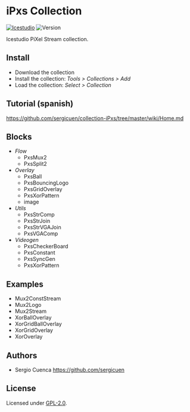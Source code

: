 # iPxs Collection

[![Icestudio](https://img.shields.io/badge/collection-icestudio-blue.svg)](https://github.com/FPGAwars/icestudio)
![Version](https://img.shields.io/badge/version-v0.1.0-orange.svg)

Icestudio PiXel Stream collection.

## Install

* Download the collection
* Install the collection: *Tools > Collections > Add*
* Load the collection: *Select > Collection*

## Tutorial (spanish)

https://github.com/sergicuen/collection-iPxs/tree/master/wiki/Home.md

## Blocks
* *Flow*
  * PxsMux2
  * PxsSplit2
* *Overlay*
  * PxsBall
  * PxsBouncingLogo
  * PxsGridOverlay
  * PxsXorPattern
  * image
* *Utils*
  * PxsStrComp
  * PxsStrJoin
  * PxsStrVGAJoin
  * PxsVGAComp
* *Videogen*
  * PxsCheckerBoard
  * PxsConstant
  * PxsSyncGen
  * PxsXorPattern

## Examples
* Mux2ConstStream
* Mux2Logo
* Mux2Stream
* XorBallOverlay
* XorGridBallOverlay
* XorGridOverlay
* XorOverlay


## Authors
* Sergio Cuenca
https://github.com/sergicuen


## License

Licensed under [GPL-2.0](https://opensource.org/licenses/GPL-2.0).
